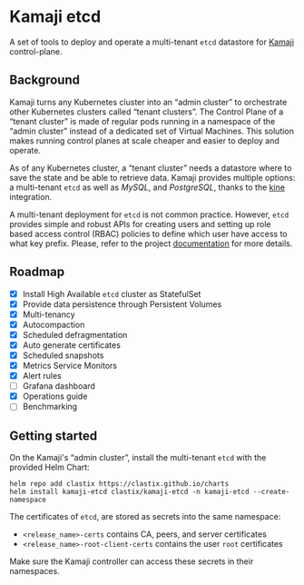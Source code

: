 # Kamaji etcd
A set of tools to deploy and operate a multi-tenant `etcd` datastore for [Kamaji](https://github.com/clastix/kamaji) control-plane.

## Background
Kamaji turns any Kubernetes cluster into an “admin cluster” to orchestrate other Kubernetes clusters called “tenant clusters”. The Control Plane of a “tenant cluster” is made of regular pods running in a namespace of the “admin cluster” instead of a dedicated set of Virtual Machines. This solution makes running control planes at scale cheaper and easier to deploy and operate.

As of any Kubernetes cluster, a “tenant cluster” needs a datastore where to save the state and be able to retrieve data. Kamaji provides multiple options: a multi-tenant `etcd` as well as _MySQL_, and _PostgreSQL_, thanks to the [kine](https://github.com/k3s-io/kine) integration.

A multi-tenant deployment for `etcd` is not common practice. However, `etcd` provides simple and robust APIs for creating users and setting up role based access control (RBAC) policies to define which user have access to what key prefix. Please, refer to the project [documentation](https://etcd.io/docs/v3.5/op-guide/authentication/) for more details.

## Roadmap

- [x] Install High Available `etcd` cluster as StatefulSet
- [x] Provide data persistence through Persistent Volumes
- [x] Multi-tenancy
- [x] Autocompaction
- [x] Scheduled defragmentation
- [x] Auto generate certificates
- [x] Scheduled snapshots
- [x] Metrics Service Monitors
- [x] Alert rules
- [ ] Grafana dashboard
- [x] Operations guide
- [ ] Benchmarking

## Getting started
On the Kamaji's “admin cluster”, install the multi-tenant `etcd` with the provided Helm Chart:

```
helm repo add clastix https://clastix.github.io/charts
helm install kamaji-etcd clastix/kamaji-etcd -n kamaji-etcd --create-namespace
```

The certificates of `etcd`, are stored as secrets into the same namespace:

- `<release_name>-certs` contains CA, peers, and server certificates
- `<release_name>-root-client-certs` contains the user `root` certificates

Make sure the Kamaji controller can access these secrets in their namespaces. 